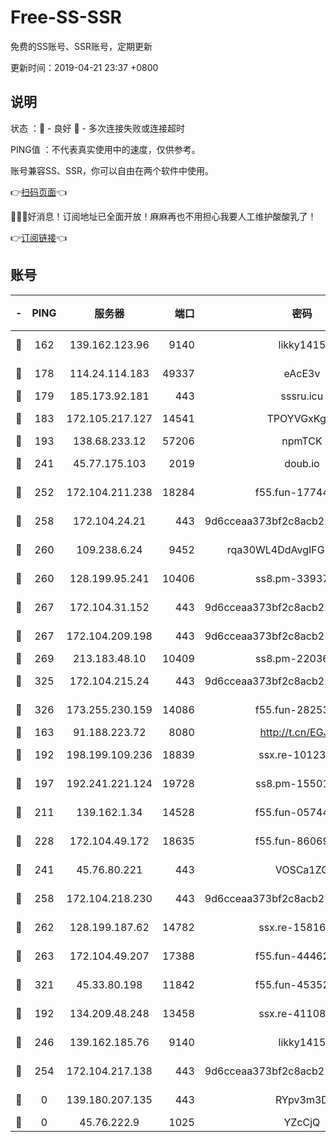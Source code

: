 # Free-SS-SSR

免费的SS账号、SSR账号，定期更新

更新时间：2019-04-21 23:37 +0800

## 说明

状态     ：🙂 - 良好 🙁 - 多次连接失败或连接超时

PING值   ：不代表真实使用中的速度，仅供参考。

账号兼容SS、SSR，你可以自由在两个软件中使用。

👉[扫码页面](https://liesauer.github.io/Free-SS-SSR/)👈

🎉🎉🎉好消息！订阅地址已全面开放！麻麻再也不用担心我要人工维护酸酸乳了！

👉[订阅链接](https://www.liesauer.net/yogurt/subscribe?ACCESS_TOKEN=DAYxR3mMaZAsaqUb)👈

## 账号

|-|PING|服务器|端口|密码|加密方式|区域|
|:----:|:----:|:-----:|-----:|:----:|:----:|:----:|
|🙂|162|139.162.123.96|9140|likky1415|aes-256-cfb|JP|
|🙂|178|114.24.114.183|49337|eAcE3v|chacha20-ietf|TW|
|🙂|179|185.173.92.181|443|sssru.icu|rc4-md5|RU|
|🙂|183|172.105.217.127|14541|TPOYVGxKglpi|aes-256-cfb|JP|
|🙂|193|138.68.233.12|57206|npmTCK|rc4-md5|US|
|🙂|241|45.77.175.103|2019|doub.io|aes-128-ctr|SG|
|🙂|252|172.104.211.238|18284|f55.fun-17744307|aes-256-cfb|US|
|🙂|258|172.104.24.21|443|9d6cceaa373bf2c8acb22e60b6a58be6|aes-256-cfb|US|
|🙂|260|109.238.6.24|9452|rqa30WL4DdAvgIFG6Fs3znzTa|aes-256-cfb|FR|
|🙂|260|128.199.95.241|10406|ss8.pm-33937991|aes-256-cfb|SG|
|🙂|267|172.104.31.152|443|9d6cceaa373bf2c8acb22e60b6a58be6|aes-256-cfb|US|
|🙂|267|172.104.209.198|443|9d6cceaa373bf2c8acb22e60b6a58be6|aes-256-cfb|US|
|🙂|269|213.183.48.10|10409|ss8.pm-22036959|rc4-md5|RU|
|🙂|325|172.104.215.24|443|9d6cceaa373bf2c8acb22e60b6a58be6|aes-256-cfb|US|
|🙂|326|173.255.230.159|14086|f55.fun-28253939|aes-256-cfb|US|
|🙂|163|91.188.223.72|8080|http://t.cn/EGJIyrl|rc4-md5|RU|
|🙂|192|198.199.109.236|18839|ssx.re-10123723|aes-256-cfb|US|
|🙂|197|192.241.221.124|19728|ss8.pm-15501985|aes-256-cfb|US|
|🙂|211|139.162.1.34|14528|f55.fun-05744880|aes-256-cfb|SG|
|🙂|228|172.104.49.172|18635|f55.fun-86069991|aes-256-cfb|SG|
|🙂|241|45.76.80.221|443|VOSCa1ZG|aes-256-cfb|DE|
|🙂|258|172.104.218.230|443|9d6cceaa373bf2c8acb22e60b6a58be6|aes-256-cfb|US|
|🙂|262|128.199.187.62|14782|ssx.re-15816563|aes-256-cfb|SG|
|🙂|263|172.104.49.207|17388|f55.fun-44462258|aes-256-cfb|SG|
|🙂|321|45.33.80.198|11842|f55.fun-45352545|aes-256-cfb|US|
|🙁|192|134.209.48.248|13458|ssx.re-41108917|aes-256-cfb|US|
|🙁|246|139.162.185.76|9140|likky1415|aes-256-cfb|DE|
|🙁|254|172.104.217.138|443|9d6cceaa373bf2c8acb22e60b6a58be6|aes-256-cfb|US|
|🙁|0|139.180.207.135|443|RYpv3m3D|aes-256-cfb|JP|
|🙁|0|45.76.222.9|1025|YZcCjQ|rc4-md5|JP|
